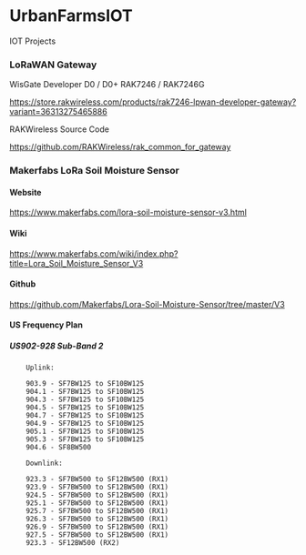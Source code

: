 # UrbanFarmsIOT
IOT Projects

### LoRaWAN Gateway

<p>WisGate Developer D0 / D0+
RAK7246 / RAK7246G

<https://store.rakwireless.com/products/rak7246-lpwan-developer-gateway?variant=36313275465886>

RAKWireless Source Code

<https://github.com/RAKWireless/rak_common_for_gateway>
</p>

### Makerfabs LoRa Soil Moisture Sensor

#### Website

<https://www.makerfabs.com/lora-soil-moisture-sensor-v3.html>

#### Wiki

<https://www.makerfabs.com/wiki/index.php?title=Lora_Soil_Moisture_Sensor_V3>

#### Github

<https://github.com/Makerfabs/Lora-Soil-Moisture-Sensor/tree/master/V3>

#### US Frequency Plan
##### US902-928 Sub-Band 2

        Uplink:

        903.9 - SF7BW125 to SF10BW125
        904.1 - SF7BW125 to SF10BW125
        904.3 - SF7BW125 to SF10BW125
        904.5 - SF7BW125 to SF10BW125
        904.7 - SF7BW125 to SF10BW125
        904.9 - SF7BW125 to SF10BW125
        905.1 - SF7BW125 to SF10BW125
        905.3 - SF7BW125 to SF10BW125
        904.6 - SF8BW500

        Downlink:

        923.3 - SF7BW500 to SF12BW500 (RX1)
        923.9 - SF7BW500 to SF12BW500 (RX1)
        924.5 - SF7BW500 to SF12BW500 (RX1)
        925.1 - SF7BW500 to SF12BW500 (RX1)
        925.7 - SF7BW500 to SF12BW500 (RX1)
        926.3 - SF7BW500 to SF12BW500 (RX1)
        926.9 - SF7BW500 to SF12BW500 (RX1)
        927.5 - SF7BW500 to SF12BW500 (RX1)
        923.3 - SF12BW500 (RX2)
